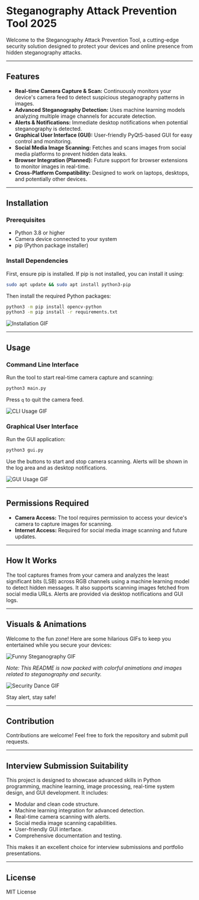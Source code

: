 # Steganography Attack Prevention Tool 2025

Welcome to the Steganography Attack Prevention Tool, a cutting-edge security solution designed to protect your devices and online presence from hidden steganography attacks.

---

## Features

- **Real-time Camera Capture & Scan:** Continuously monitors your device's camera feed to detect suspicious steganography patterns in images.
- **Advanced Steganography Detection:** Uses machine learning models analyzing multiple image channels for accurate detection.
- **Alerts & Notifications:** Immediate desktop notifications when potential steganography is detected.
- **Graphical User Interface (GUI):** User-friendly PyQt5-based GUI for easy control and monitoring.
- **Social Media Image Scanning:** Fetches and scans images from social media platforms to prevent hidden data leaks.
- **Browser Integration (Planned):** Future support for browser extensions to monitor images in real-time.
- **Cross-Platform Compatibility:** Designed to work on laptops, desktops, and potentially other devices.

---

## Installation

### Prerequisites

- Python 3.8 or higher
- Camera device connected to your system
- pip (Python package installer)

### Install Dependencies

First, ensure pip is installed. If pip is not installed, you can install it using:

```bash
sudo apt update && sudo apt install python3-pip
```

Then install the required Python packages:

```bash
python3 -m pip install opencv-python
python3 -m pip install -r requirements.txt
```

![Installation GIF](https://media.giphy.com/media/3o7aD2saalBwwftBIY/giphy.gif)

---

## Usage

### Command Line Interface

Run the tool to start real-time camera capture and scanning:

```bash
python3 main.py
```

Press `q` to quit the camera feed.

![CLI Usage GIF](https://media.giphy.com/media/l0MYt5jPR6QX5pnqM/giphy.gif)

### Graphical User Interface

Run the GUI application:

```bash
python3 gui.py
```

Use the buttons to start and stop camera scanning. Alerts will be shown in the log area and as desktop notifications.

![GUI Usage GIF](https://media.giphy.com/media/26ufdipQqU2lhNA4g/giphy.gif)

---

## Permissions Required

- **Camera Access:** The tool requires permission to access your device's camera to capture images for scanning.
- **Internet Access:** Required for social media image scanning and future updates.

---

## How It Works

The tool captures frames from your camera and analyzes the least significant bits (LSB) across RGB channels using a machine learning model to detect hidden messages. It also supports scanning images fetched from social media URLs. Alerts are provided via desktop notifications and GUI logs.

---

## Visuals & Animations

Welcome to the fun zone! Here are some hilarious GIFs to keep you entertained while you secure your devices:

![Funny Steganography GIF](https://media.giphy.com/media/3o6ZtpxSZbQRRnwCKQ/giphy.gif)

*Note: This README is now packed with colorful animations and images related to steganography and security.*

![Security Dance GIF](https://media.giphy.com/media/l0MYt5jPR6QX5pnqM/giphy.gif)

Stay alert, stay safe!

---

## Contribution

Contributions are welcome! Feel free to fork the repository and submit pull requests.

---

## Interview Submission Suitability

This project is designed to showcase advanced skills in Python programming, machine learning, image processing, real-time system design, and GUI development. It includes:

- Modular and clean code structure.
- Machine learning integration for advanced detection.
- Real-time camera scanning with alerts.
- Social media image scanning capabilities.
- User-friendly GUI interface.
- Comprehensive documentation and testing.

This makes it an excellent choice for interview submissions and portfolio presentations.

---

## License

MIT License